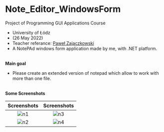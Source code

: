 # Note_Editor_WindowsForm
Project of Programming GUI Applications Course
<br>
- University of Łódz
- (26 May 2022)
- Teacher referance: <a href="http://math.uni.lodz.pl/~zajaczkowskip/">Paweł Zajączkowski</a>
- A NotePAd windows form application made by me, with .NET platform.

<br><b>Main goal</b>
- Please create an extended version of notepad which allow to work with more than one file.
 

<br><b>Some Screenshots</b>

	
Screenshots           |  Screenshots 
:-------------------------:|:-------------------------:
![n1](https://user-images.githubusercontent.com/61656752/173232310-31917585-c19a-46ab-b9d2-d7982e6c58bd.png) |  ![n3](https://user-images.githubusercontent.com/61656752/173232312-56b191cf-9a3e-4ffd-bbed-3c3e50273619.png)
![n2](https://user-images.githubusercontent.com/61656752/173232311-7be36945-9c14-4eb6-ae9a-5dc69ce88d01.png)  | ![n4](https://user-images.githubusercontent.com/61656752/173232307-68f0a4bc-9ed5-4dca-984f-1a13444ea4ae.png)




